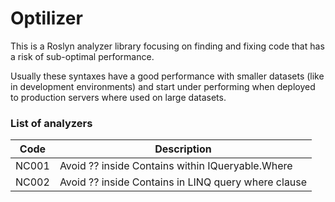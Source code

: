 # Optilizer
This is a Roslyn analyzer library focusing on finding and fixing code that has a risk of sub-optimal performance.

Usually these syntaxes have a good performance with smaller datasets (like in development environments) and start under performing when deployed to production servers where used on large datasets.

### List of analyzers
| Code | Description |
| -------- | ------- |
| NC001 | Avoid ?? inside Contains within IQueryable.Where |
| NC002 | Avoid ?? inside Contains in LINQ query where clause |
